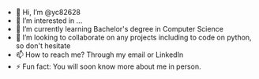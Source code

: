 - 👋 Hi, I’m @yc82628
- 👀 I’m interested in ...
- 🌱 I’m currently learning Bachelor's degree in Computer Science
- 💞️ I’m looking to collaborate on any projects including to code on python, so don't hesitate
- 📫 How to reach me? Through my email or LinkedIn
- ⚡ Fun fact: You will soon know more about me in person. 

<!---
yc82628/yc82628 is a ✨ special ✨ repository because its `README.md` (this file) appears on your GitHub profile.
You can click the Preview link to take a look at your changes.
--->
